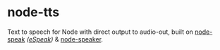 # node-tts
Text to speech for Node with direct output to audio-out, 
built on 
[node-speak](https://github.com/christopherdebeer/speak.js "node-speak") 
*([eSpeak](http://espeak.sourceforge.net/ "eSpeak"))* &amp; 
[node-speaker](https://github.com/TooTallNate/node-speaker, "node-speaker").


